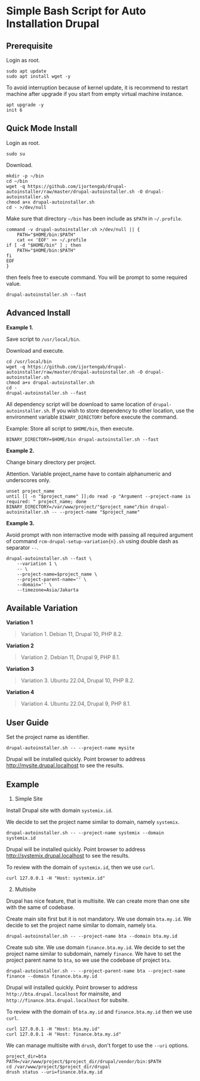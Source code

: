 # Simple Bash Script for Auto Installation Drupal

## Prerequisite

Login as root.

```
sudo apt update
sudo apt install wget -y
```

To avoid interruption because of kernel update, it is recommend to restart
machine after upgrade if you start from empty virtual machine instance.

```
apt upgrade -y
init 6
```

## Quick Mode Install

Login as root.

```
sudo su
```

Download.

```
mkdir -p ~/bin
cd ~/bin
wget -q https://github.com/ijortengab/drupal-autoinstaller/raw/master/drupal-autoinstaller.sh -O drupal-autoinstaller.sh
chmod a+x drupal-autoinstaller.sh
cd - >/dev/null
```

Make sure that directory `~/bin` has been include as `$PATH` in `~/.profile`.

```
command -v drupal-autoinstaller.sh >/dev/null || {
    PATH="$HOME/bin:$PATH"
    cat << 'EOF' >> ~/.profile
if [ -d "$HOME/bin" ] ; then
    PATH="$HOME/bin:$PATH"
fi
EOF
}
```

then feels free to execute command. You will be prompt to some required value.

```
drupal-autoinstaller.sh --fast
```

## Advanced Install

**Example 1.**

Save script to `/usr/local/bin`.

Download and execute.

```
cd /usr/local/bin
wget -q https://github.com/ijortengab/drupal-autoinstaller/raw/master/drupal-autoinstaller.sh -O drupal-autoinstaller.sh
chmod a+x drupal-autoinstaller.sh
cd -
drupal-autoinstaller.sh --fast
```

All dependency script will be download to same location of `drupal-autoinstaller.sh`.
If you wish to store dependency to other location, use the environment variable
`BINARY_DIRECTORY` before execute the command.

Example: Store all script to `$HOME/bin`, then execute.

```
BINARY_DIRECTORY=$HOME/bin drupal-autoinstaller.sh --fast
```

**Example 2.**

Change binary directory per project.

Attention. Variable project_name have to contain alphanumeric and underscores only.

```
unset project_name
until [[ -n "$project_name" ]];do read -p "Argument --project-name is required: " project_name; done
BINARY_DIRECTORY=/var/www/project/"$project_name"/bin drupal-autoinstaller.sh -- --project-name "$project_name"
```

**Example 3.**

Avoid prompt with non interractive mode with passing all required
argument of command `rcm-drupal-setup-variation{n}.sh` using double dash as
separator `--`.

```
drupal-autoinstaller.sh --fast \
    --variation 1 \
    -- \
    --project-name=$project_name \
    --project-parent-name='' \
    --domain='' \
    --timezone=Asia/Jakarta
```

## Available Variation

**Variation 1**

 > Variation 1. Debian 11, Drupal 10, PHP 8.2.

**Variation 2**

 > Variation 2. Debian 11, Drupal 9, PHP 8.1.

**Variation 3**

 > Variation 3. Ubuntu 22.04, Drupal 10, PHP 8.2.

**Variation 4**

 > Variation 4. Ubuntu 22.04, Drupal 9, PHP 8.1.

## User Guide

Set the project name as identifier.

```
drupal-autoinstaller.sh -- --project-name mysite
```

Drupal will be installed quickly. Point browser to address http://mysite.drupal.localhost to see the results.

## Example

1. Simple Site

Install Drupal site with domain `systemix.id`.

We decide to set the project name similar to domain, namely `systemix`.

```
drupal-autoinstaller.sh -- --project-name systemix --domain systemix.id
```

Drupal will be installed quickly. Point browser to address http://systemix.drupal.localhost to see the results.

To review with the domain of `systemix.id`, then we use `curl`.

```
curl 127.0.0.1 -H "Host: systemix.id"
```

2. Multisite

Drupal has nice feature, that is multisite. We can create more than one site with the same of codebase.

Create main site first but it is not mandatory. We use domain `bta.my.id`.
We decide to set the project name similar to domain, namely `bta`.

```
drupal-autoinstaller.sh -- --project-name bta --domain bta.my.id
```

Create sub site. We use domain `finance.bta.my.id`.
We decide to set the project name similar to subdomain, namely `finance`.
We have to set the project parent name to `bta`, so we use the codebase of project `bta`.

```
drupal-autoinstaller.sh -- --project-parent-name bta --project-name finance --domain finance.bta.my.id
```

Drupal will installed quickly. Point browser to address `http://bta.drupal.localhost` for mainsite,
and `http://finance.bta.drupal.localhost` for subsite.

To review with the domain of `bta.my.id` and `finance.bta.my.id` then we use `curl`.

```
curl 127.0.0.1 -H "Host: bta.my.id"
curl 127.0.0.1 -H "Host: finance.bta.my.id"
```

We can manage multisite with `drush`, don't forget to use the `--uri` options.

```
project_dir=bta
PATH=/var/www/project/$project_dir/drupal/vendor/bin:$PATH
cd /var/www/project/$project_dir/drupal
drush status --uri=finance.bta.my.id
```
